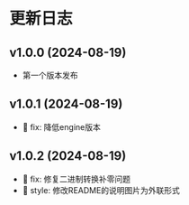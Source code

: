 # 更新日志

## v1.0.0 (2024-08-19)

- 第一个版本发布

## v1.0.1 (2024-08-19)

- 🐞 fix: 降低engine版本

## v1.0.2 (2024-08-19)

- 🐞 fix: 修复二进制转换补零问题
- 🌈 style: 修改README的说明图片为外联形式
